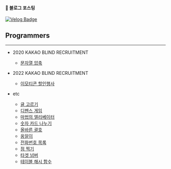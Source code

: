 #### 🔽 블로그 포스팅
[![Velog Badge](https://img.shields.io/badge/Velog-20C997?style=flat-square&logo=Velog&logoColor=white&link=https://velog.io/@hiyoojeong)](https://velog.io/@hiyoojeong?tag=%EC%BD%94%EB%94%A9%ED%85%8C%EC%8A%A4%ED%8A%B8)

## Programmers
---
- 2020 KAKAO BLIND RECRUITMENT
    - [문자열 압축](https://github.com/hiyoojeong/algorithm/blob/main/%ED%94%84%EB%A1%9C%EA%B7%B8%EB%9E%98%EB%A8%B8%EC%8A%A4/2020%20KAKAO%20BLIND%20RECRUITMENT/%EB%AC%B8%EC%9E%90%EC%97%B4%EC%95%95%EC%B6%95.java)

- 2022 KAKAO BLIND RECRUITMENT
    - [이모티콘 할인행사](https://github.com/hiyoojeong/algorithm/blob/main/%ED%94%84%EB%A1%9C%EA%B7%B8%EB%9E%98%EB%A8%B8%EC%8A%A4/2022%20KAKAO%20BLIND%20RECRUITMENT/%EC%9D%B4%EB%AA%A8%ED%8B%B0%EC%BD%98%20%ED%95%A0%EC%9D%B8%ED%96%89%EC%82%AC.java)

- etc
    - [귤 고르기](https://github.com/hiyoojeong/algorithm/blob/main/%ED%94%84%EB%A1%9C%EA%B7%B8%EB%9E%98%EB%A8%B8%EC%8A%A4/%EA%B7%A4%20%EA%B3%A0%EB%A5%B4%EA%B8%B0.java)
    - [디펜스 게임](https://github.com/hiyoojeong/algorithm/blob/main/%ED%94%84%EB%A1%9C%EA%B7%B8%EB%9E%98%EB%A8%B8%EC%8A%A4/%EB%94%94%ED%8E%9C%EC%8A%A4%20%EA%B2%8C%EC%9E%84.java)
    - [마법의 엘리베이터](https://github.com/hiyoojeong/algorithm/blob/main/%ED%94%84%EB%A1%9C%EA%B7%B8%EB%9E%98%EB%A8%B8%EC%8A%A4/%EB%A7%88%EB%B2%95%EC%9D%98%20%EC%97%98%EB%A6%AC%EB%B2%A0%EC%9D%B4%ED%84%B0.java)
    - [숫자 카드 나누기](https://github.com/hiyoojeong/algorithm/blob/main/%ED%94%84%EB%A1%9C%EA%B7%B8%EB%9E%98%EB%A8%B8%EC%8A%A4/%EC%88%AB%EC%9E%90%20%EC%B9%B4%EB%93%9C%20%EB%82%98%EB%88%84%EA%B8%B0.java)
    - [올바른 괄호](https://github.com/hiyoojeong/algorithm/blob/main/%ED%94%84%EB%A1%9C%EA%B7%B8%EB%9E%98%EB%A8%B8%EC%8A%A4/%EC%98%AC%EB%B0%94%EB%A5%B8%20%EA%B4%84%ED%98%B8.java)
    - [옹알이](https://github.com/hiyoojeong/algorithm/blob/main/%ED%94%84%EB%A1%9C%EA%B7%B8%EB%9E%98%EB%A8%B8%EC%8A%A4/%EC%98%B9%EC%95%8C%EC%9D%B4.java)
    - [전화번호 목록](https://github.com/hiyoojeong/algorithm/blob/main/%ED%94%84%EB%A1%9C%EA%B7%B8%EB%9E%98%EB%A8%B8%EC%8A%A4/%EC%A0%84%ED%99%94%EB%B2%88%ED%98%B8%20%EB%AA%A9%EB%A1%9D.java)
    - [점 찍기](https://github.com/hiyoojeong/algorithm/blob/main/%ED%94%84%EB%A1%9C%EA%B7%B8%EB%9E%98%EB%A8%B8%EC%8A%A4/%EC%A0%90%20%EC%B0%8D%EA%B8%B0.java)
    - [타겟 넘버](https://github.com/hiyoojeong/algorithm/blob/main/%ED%94%84%EB%A1%9C%EA%B7%B8%EB%9E%98%EB%A8%B8%EC%8A%A4/%ED%83%80%EA%B2%9F%20%EB%84%98%EB%B2%84.java)
    - [테이블 해시 함수](https://github.com/hiyoojeong/algorithm/blob/main/%ED%94%84%EB%A1%9C%EA%B7%B8%EB%9E%98%EB%A8%B8%EC%8A%A4/%ED%85%8C%EC%9D%B4%EB%B8%94%20%ED%95%B4%EC%8B%9C%20%ED%95%A8%EC%88%98.java)
    